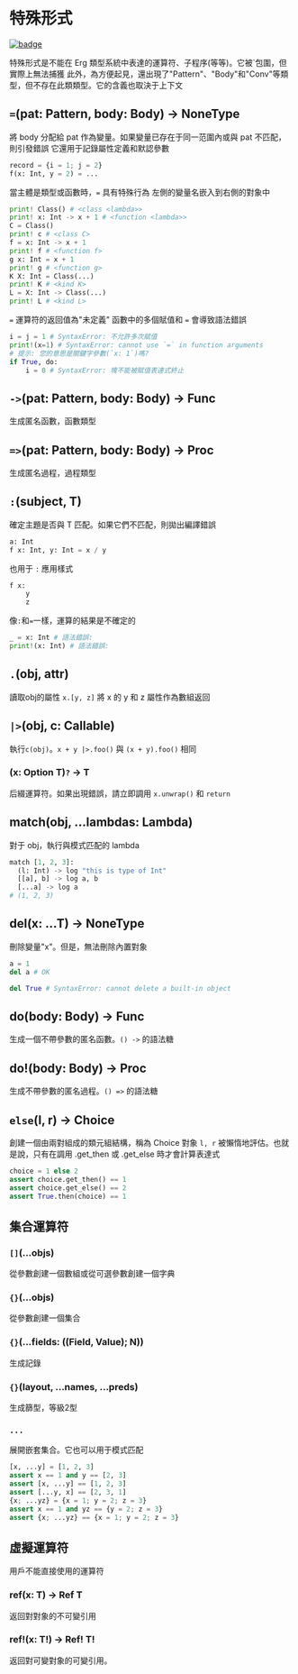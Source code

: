 # 特殊形式

[![badge](https://img.shields.io/endpoint.svg?url=https%3A%2F%2Fgezf7g7pd5.execute-api.ap-northeast-1.amazonaws.com%2Fdefault%2Fsource_up_to_date%3Fowner%3Derg-lang%26repos%3Derg%26ref%3Dmain%26path%3Ddoc/EN/API/special.md%26commit_hash%3D06f8edc9e2c0cee34f6396fd7c64ec834ffb5352)](https://gezf7g7pd5.execute-api.ap-northeast-1.amazonaws.com/default/source_up_to_date?owner=erg-lang&repos=erg&ref=main&path=doc/EN/API/special.md&commit_hash=06f8edc9e2c0cee34f6396fd7c64ec834ffb5352)

特殊形式是不能在 Erg 類型系統中表達的運算符、子程序(等等)。它被`包圍，但實際上無法捕獲
此外，為方便起見，還出現了"Pattern"、"Body"和"Conv"等類型，但不存在此類類型。它的含義也取決于上下文

## `=`(pat: Pattern, body: Body) -> NoneType

將 body 分配給 pat 作為變量。如果變量已存在于同一范圍內或與 pat 不匹配，則引發錯誤
它還用于記錄屬性定義和默認參數

```python
record = {i = 1; j = 2}
f(x: Int, y = 2) = ...
```

當主體是類型或函數時，`=` 具有特殊行為
左側的變量名嵌入到右側的對象中

```python
print! Class() # <class <lambda>>
print! x: Int -> x + 1 # <function <lambda>>
C = Class()
print! c # <class C>
f = x: Int -> x + 1
print! f # <function f>
g x: Int = x + 1
print! g # <function g>
K X: Int = Class(...)
print! K # <kind K>
L = X: Int -> Class(...)
print! L # <kind L>
```

`=` 運算符的返回值為"未定義"
函數中的多個賦值和 `=` 會導致語法錯誤

```python
i = j = 1 # SyntaxError: 不允許多次賦值
print!(x=1) # SyntaxError: cannot use `=` in function arguments
# 提示: 您的意思是關鍵字參數(`x: 1`)嗎?
if True, do:
    i = 0 # SyntaxError: 塊不能被賦值表達式終止
```

## `->`(pat: Pattern, body: Body) -> Func

生成匿名函數，函數類型

## `=>`(pat: Pattern, body: Body) -> Proc

生成匿名過程，過程類型

## `:`(subject, T)

確定主題是否與 T 匹配。如果它們不匹配，則拋出編譯錯誤

```python
a: Int
f x: Int, y: Int = x / y
```

也用于 `:` 應用樣式

```python
f x:
    y
    z
```

像`:`和`=`一樣，運算的結果是不確定的

```python
_ = x: Int # 語法錯誤:
print!(x: Int) # 語法錯誤:
```

## `.`(obj, attr)

讀取obj的屬性
`x.[y, z]` 將 x 的 y 和 z 屬性作為數組返回

## `|>`(obj, c: Callable)

執行`c(obj)`。`x + y |>.foo()` 與 `(x + y).foo()` 相同

### (x: Option T)`?` -> T

后綴運算符。如果出現錯誤，請立即調用 `x.unwrap()` 和 `return`

## match(obj, ...lambdas: Lambda)

對于 obj，執行與模式匹配的 lambda

```python
match [1, 2, 3]:
  (l: Int) -> log "this is type of Int"
  [[a], b] -> log a, b
  [...a] -> log a
# (1, 2, 3)
```

## del(x: ...T) -> NoneType

刪除變量"x"。但是，無法刪除內置對象

```python
a = 1
del a # OK

del True # SyntaxError: cannot delete a built-in object
```

## do(body: Body) -> Func

生成一個不帶參數的匿名函數。`() ->` 的語法糖

## do!(body: Body) -> Proc

生成不帶參數的匿名過程。`() =>` 的語法糖

## `else`(l, r) -> Choice

創建一個由兩對組成的類元組結構，稱為 Choice 對象
`l, r` 被懶惰地評估。也就是說，只有在調用 .get_then 或 .get_else 時才會計算表達式

```python
choice = 1 else 2
assert choice.get_then() == 1
assert choice.get_else() == 2
assert True.then(choice) == 1
```

## 集合運算符

### `[]`(...objs)

從參數創建一個數組或從可選參數創建一個字典

### `{}`(...objs)

從參數創建一個集合

### `{}`(...fields: ((Field, Value); N))

生成記錄

### `{}`(layout, ...names, ...preds)

生成篩型，等級2型

### `...`

展開嵌套集合。它也可以用于模式匹配

```python
[x, ...y] = [1, 2, 3]
assert x == 1 and y == [2, 3]
assert [x, ...y] == [1, 2, 3]
assert [...y, x] == [2, 3, 1]
{x; ...yz} = {x = 1; y = 2; z = 3}
assert x == 1 and yz == {y = 2; z = 3}
assert {x; ...yz} == {x = 1; y = 2; z = 3}
```

## 虛擬運算符

用戶不能直接使用的運算符

### ref(x: T) -> Ref T

返回對對象的不可變引用

### ref!(x: T!) -> Ref! T!

返回對可變對象的可變引用。
